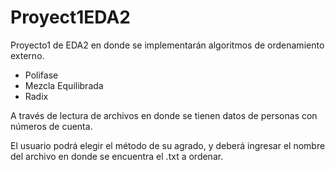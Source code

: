 # Proyect1EDA2

Proyecto1 de EDA2 en donde se implementarán algoritmos de ordenamiento externo.

- Polifase
- Mezcla Equilibrada
- Radix

A través de lectura de archivos en donde se tienen datos de personas con números de cuenta.

El usuario podrá elegir el método de su agrado, y deberá ingresar el nombre del archivo en donde se encuentra el .txt a ordenar.
